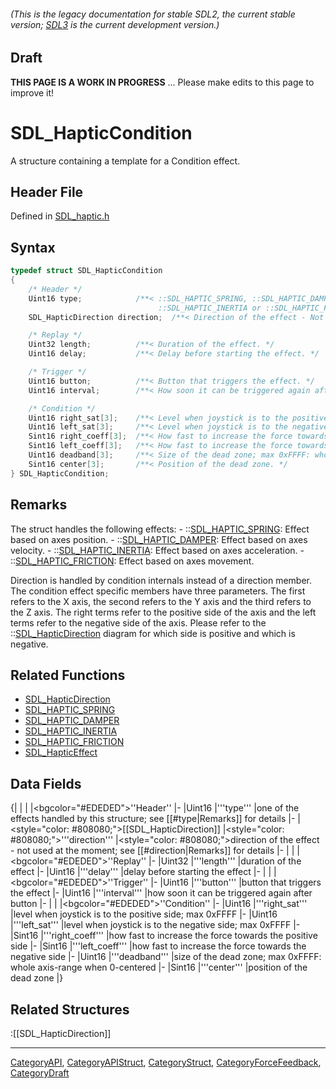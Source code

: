 ###### (This is the legacy documentation for stable SDL2, the current stable version; [SDL3](https://wiki.libsdl.org/SDL3/) is the current development version.)

## Draft

**THIS PAGE IS A WORK IN PROGRESS** ... Please make edits to this page to improve it!
# SDL_HapticCondition

A structure containing a template for a Condition effect.

## Header File

Defined in [SDL_haptic.h](https://github.com/libsdl-org/SDL/blob/SDL2/include/SDL_haptic.h)

## Syntax

```c
typedef struct SDL_HapticCondition
{
    /* Header */
    Uint16 type;            /**< ::SDL_HAPTIC_SPRING, ::SDL_HAPTIC_DAMPER,
                                 ::SDL_HAPTIC_INERTIA or ::SDL_HAPTIC_FRICTION */
    SDL_HapticDirection direction;  /**< Direction of the effect - Not used ATM. */

    /* Replay */
    Uint32 length;          /**< Duration of the effect. */
    Uint16 delay;           /**< Delay before starting the effect. */

    /* Trigger */
    Uint16 button;          /**< Button that triggers the effect. */
    Uint16 interval;        /**< How soon it can be triggered again after button. */

    /* Condition */
    Uint16 right_sat[3];    /**< Level when joystick is to the positive side; max 0xFFFF. */
    Uint16 left_sat[3];     /**< Level when joystick is to the negative side; max 0xFFFF. */
    Sint16 right_coeff[3];  /**< How fast to increase the force towards the positive side. */
    Sint16 left_coeff[3];   /**< How fast to increase the force towards the negative side. */
    Uint16 deadband[3];     /**< Size of the dead zone; max 0xFFFF: whole axis-range when 0-centered. */
    Sint16 center[3];       /**< Position of the dead zone. */
} SDL_HapticCondition;
```

## Remarks

The struct handles the following effects: -
::[SDL_HAPTIC_SPRING](SDL_HAPTIC_SPRING): Effect based on axes position. -
::[SDL_HAPTIC_DAMPER](SDL_HAPTIC_DAMPER): Effect based on axes velocity. -
::[SDL_HAPTIC_INERTIA](SDL_HAPTIC_INERTIA): Effect based on axes
acceleration. - ::[SDL_HAPTIC_FRICTION](SDL_HAPTIC_FRICTION): Effect based
on axes movement.

Direction is handled by condition internals instead of a direction member.
The condition effect specific members have three parameters. The first
refers to the X axis, the second refers to the Y axis and the third refers
to the Z axis. The right terms refer to the positive side of the axis and
the left terms refer to the negative side of the axis. Please refer to the
::[SDL_HapticDirection](SDL_HapticDirection) diagram for which side is
positive and which is negative.

## Related Functions

* [SDL_HapticDirection](SDL_HapticDirection)
* [SDL_HAPTIC_SPRING](SDL_HAPTIC_SPRING)
* [SDL_HAPTIC_DAMPER](SDL_HAPTIC_DAMPER)
* [SDL_HAPTIC_INERTIA](SDL_HAPTIC_INERTIA)
* [SDL_HAPTIC_FRICTION](SDL_HAPTIC_FRICTION)
* [SDL_HapticEffect](SDL_HapticEffect)


## Data Fields

{|
|
|
|<bgcolor="#EDEDED">''Header''
|-
|Uint16
|'''type'''
|one of the effects handled by this structure; see [[#type|Remarks]] for details
|-
|<style="color: #808080;">[[SDL_HapticDirection]]
|<style="color: #808080;">'''direction'''
|<style="color: #808080;">direction of the effect - not used at the moment; see [[#direction|Remarks]] for details
|-
|
|
|<bgcolor="#EDEDED">''Replay''
|-
|Uint32
|'''length'''
|duration of the effect
|-
|Uint16
|'''delay'''
|delay before starting the effect
|-
|
|
|<bgcolor="#EDEDED">''Trigger''
|-
|Uint16
|'''button'''
|button that triggers the effect
|-
|Uint16
|'''interval'''
|how soon it can be triggered again after button
|-
|
|
|<bgcolor="#EDEDED">''Condition''
|-
|Uint16
|'''right_sat'''
|level when joystick is to the positive side; max 0xFFFF
|-
|Uint16
|'''left_sat'''
|level when joystick is to the negative side; max 0xFFFF
|-
|Sint16
|'''right_coeff'''
|how fast to increase the force towards the positive side
|-
|Sint16
|'''left_coeff'''
|how fast to increase the force towards the negative side
|-
|Uint16
|'''deadband'''
|size of the dead zone; max 0xFFFF: whole axis-range when 0-centered <!-- (units)? --> 
|-
|Sint16
|'''center'''
|position of the dead zone
|}
<!-- <span style="color: green;">All of the Condition fields had a [3] that was left out. Should it be in?</span> -->

## Related Structures

:[[SDL_HapticDirection]]

----
[CategoryAPI](CategoryAPI), [CategoryAPIStruct](CategoryAPIStruct), [CategoryStruct](CategoryStruct), [CategoryForceFeedback](CategoryForceFeedback), [CategoryDraft](CategoryDraft)


